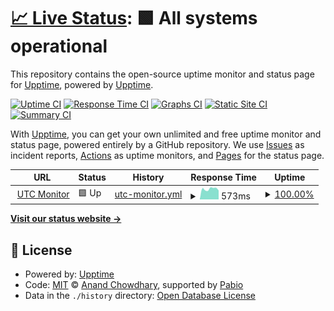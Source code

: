 # [📈 Live Status](https://upptime.github.io/upptime): <!--live status--> **🟩 All systems operational**

This repository contains the open-source uptime monitor and status page for [Upptime](https://upptime.js.org), powered by [Upptime](https://github.com/upptime/upptime).

[![Uptime CI](https://github.com/christopherusky/uptime/workflows/Uptime%20CI/badge.svg)](https://github.com/christopherusky/uptime/actions?query=workflow%3A%22Uptime+CI%22)
[![Response Time CI](https://github.com/christopherusky/uptime/workflows/Response%20Time%20CI/badge.svg)](https://github.com/christopherusky/uptime/actions?query=workflow%3A%22Response+Time+CI%22)
[![Graphs CI](https://github.com/christopherusky/uptime/workflows/Graphs%20CI/badge.svg)](https://github.com/christopherusky/uptime/actions?query=workflow%3A%22Graphs+CI%22)
[![Static Site CI](https://github.com/christopherusky/uptime/workflows/Static%20Site%20CI/badge.svg)](https://github.com/christopherusky/uptime/actions?query=workflow%3A%22Static+Site+CI%22)
[![Summary CI](https://github.com/christopherusky/uptime/workflows/Summary%20CI/badge.svg)](https://github.com/christopherusky/uptime/actions?query=workflow%3A%22Summary+CI%22)

With [Upptime](https://upptime.js.org), you can get your own unlimited and free uptime monitor and status page, powered entirely by a GitHub repository. We use [Issues](https://github.com/upptime/upptime/issues) as incident reports, [Actions](https://github.com/christopherusky/uptime/actions) as uptime monitors, and [Pages](https://upptime.github.io/upptime) for the status page.

<!--start: status pages-->
<!-- This summary is generated by Upptime (https://github.com/upptime/upptime) -->
<!-- Do not edit this manually, your changes will be overwritten -->
<!-- prettier-ignore -->
| URL | Status | History | Response Time | Uptime |
| --- | ------ | ------- | ------------- | ------ |
| <img alt="" src="https://icons.duckduckgo.com/ip3/utc.trlsoftware.com.ico" height="13"> [UTC Monitor](https://utc.trlsoftware.com) | 🟩 Up | [utc-monitor.yml](https://github.com/christopherusky/uptime/commits/HEAD/history/utc-monitor.yml) | <details><summary><img alt="Response time graph" src="./graphs/utc-monitor/response-time-week.png" height="20"> 573ms</summary><br><a href="https://christopherusky.github.io/uptime/history/utc-monitor"><img alt="Response time 568" src="https://img.shields.io/endpoint?url=https%3A%2F%2Fraw.githubusercontent.com%2Fchristopherusky%2Fuptime%2FHEAD%2Fapi%2Futc-monitor%2Fresponse-time.json"></a><br><a href="https://christopherusky.github.io/uptime/history/utc-monitor"><img alt="24-hour response time 492" src="https://img.shields.io/endpoint?url=https%3A%2F%2Fraw.githubusercontent.com%2Fchristopherusky%2Fuptime%2FHEAD%2Fapi%2Futc-monitor%2Fresponse-time-day.json"></a><br><a href="https://christopherusky.github.io/uptime/history/utc-monitor"><img alt="7-day response time 573" src="https://img.shields.io/endpoint?url=https%3A%2F%2Fraw.githubusercontent.com%2Fchristopherusky%2Fuptime%2FHEAD%2Fapi%2Futc-monitor%2Fresponse-time-week.json"></a><br><a href="https://christopherusky.github.io/uptime/history/utc-monitor"><img alt="30-day response time 589" src="https://img.shields.io/endpoint?url=https%3A%2F%2Fraw.githubusercontent.com%2Fchristopherusky%2Fuptime%2FHEAD%2Fapi%2Futc-monitor%2Fresponse-time-month.json"></a><br><a href="https://christopherusky.github.io/uptime/history/utc-monitor"><img alt="1-year response time 568" src="https://img.shields.io/endpoint?url=https%3A%2F%2Fraw.githubusercontent.com%2Fchristopherusky%2Fuptime%2FHEAD%2Fapi%2Futc-monitor%2Fresponse-time-year.json"></a></details> | <details><summary><a href="https://christopherusky.github.io/uptime/history/utc-monitor">100.00%</a></summary><a href="https://christopherusky.github.io/uptime/history/utc-monitor"><img alt="All-time uptime 100.00%" src="https://img.shields.io/endpoint?url=https%3A%2F%2Fraw.githubusercontent.com%2Fchristopherusky%2Fuptime%2FHEAD%2Fapi%2Futc-monitor%2Fuptime.json"></a><br><a href="https://christopherusky.github.io/uptime/history/utc-monitor"><img alt="24-hour uptime 100.00%" src="https://img.shields.io/endpoint?url=https%3A%2F%2Fraw.githubusercontent.com%2Fchristopherusky%2Fuptime%2FHEAD%2Fapi%2Futc-monitor%2Fuptime-day.json"></a><br><a href="https://christopherusky.github.io/uptime/history/utc-monitor"><img alt="7-day uptime 100.00%" src="https://img.shields.io/endpoint?url=https%3A%2F%2Fraw.githubusercontent.com%2Fchristopherusky%2Fuptime%2FHEAD%2Fapi%2Futc-monitor%2Fuptime-week.json"></a><br><a href="https://christopherusky.github.io/uptime/history/utc-monitor"><img alt="30-day uptime 100.00%" src="https://img.shields.io/endpoint?url=https%3A%2F%2Fraw.githubusercontent.com%2Fchristopherusky%2Fuptime%2FHEAD%2Fapi%2Futc-monitor%2Fuptime-month.json"></a><br><a href="https://christopherusky.github.io/uptime/history/utc-monitor"><img alt="1-year uptime 100.00%" src="https://img.shields.io/endpoint?url=https%3A%2F%2Fraw.githubusercontent.com%2Fchristopherusky%2Fuptime%2FHEAD%2Fapi%2Futc-monitor%2Fuptime-year.json"></a></details>

<!--end: status pages-->

[**Visit our status website →**](https://upptime.github.io/upptime)

## 📄 License

- Powered by: [Upptime](https://github.com/upptime/upptime)
- Code: [MIT](./LICENSE) © [Anand Chowdhary](https://anandchowdhary.com), supported by [Pabio](https://pabio.com)
- Data in the `./history` directory: [Open Database License](https://opendatacommons.org/licenses/odbl/1-0/)
